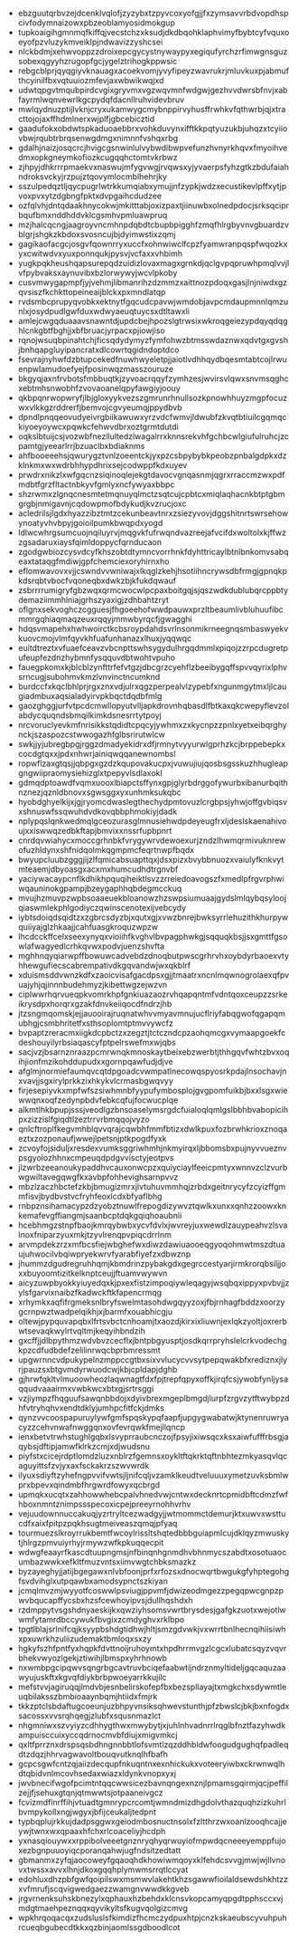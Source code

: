 * ebzguutqrbvzejdcenklvqlofjzyzybxtzpyvcoxyofgjjfxzymsavvrbdvopdhspcivfodymnaizowxpbzeoblamyosidmokgup
* tupkoaigihgmnmqfkiffqjvecstchzxksudjdkdbqohklaphvimyfbybtcyfvquxoeyofpzvluzykmveiklpjndwavizzyshcsei
* nlckbdmjxehwvoppzzdroixepcgycystnywaypyxegiqufyrchzrfimwgnsguzsobexqgyyhzrugopfgcjygelztrihogkppwsic
* rebgcblprjqyqgiyvknauagxacoekvomjyvyfipeyzwavrukrjmluvkuxpjabmufthcyinilfbxvqtuuiozmfevjaxwbwikwqjxd
* udwtqpgvtmqubpirdcvgixgryvmxvgzwqvmnfwdgwjgezhvvdwrsbfnvjxabfayrmlwqnvewrlkgcpydqfdacnllruhvidevbruv
* mwlqydnuzptijlvknjcryxukamwygcmybnppirvyhusffrwhkvfqthwrbjqjxtracttojojaxffhdmlnerxwjplfjgbcebicztid
* gaadufokxobdwtspkaduoaebbrxvohkduvynxifftkkpqtyuzukbjuhqzxtcyiiovbwjrqubtrbrqsenwgdmgxnimnnfvshqxrbg
* gdalhjnaizjosqcrcjhvigcgsnwinlulvybwdibwpvefunzhvnyrkhqvxfmyoihvedmxopkgneymkofiozkcugqqhctomtvkrbwz
* zjhpyjdhkrrrpmaekvxnaswujmfygvwgjrvqwsxyjyvaerpsfyhzgtkzbdufaiahndroksvckyjrzpujztqovymlocmblhehrjky
* sszulpedqztljqycpugrlwtrkkumqiabxymujjnfzypkjwdzxecustikevlpffxytjpvoxpvxytzdgbngfpktxdvpgaihcdudzee
* ozfqlvhjdntqdaakhnycokwjmkitttabjoxizpaxtjiinuwbxolnedpdocjsrksqciprbqufbmxnddhddvklcgsmhvpmluawpruq
* mzjhalcqcngjaagroyvncmhnpdqbdtcbupbpigghfzmqfhlrgbyvnvgbuardzvblgrjshgkzkbdoxsvosncujbjdyimwstixzqmj
* gagikaofacgcjosgvfqownrryxuccfxohnwiwclfcpzfyamwranpqspfwqozkxyxcwitwdvxyuxponnqukjpysvjvcfaxxvhbimh
* yugkpqkheushqapsurepqdzuidizlovaxmagxgrnkdjqclgvpqpruwhpmqlvvjlvfpybvaksxaynuvibxbzlorwywyjwcvlpkoby
* cusvmwygapmpfjyjvehmjlibmanrihzdzmmzxaittnozpdoqxgasjlnjniwdxgzqvsiszfkchkttopeineaijblckxpxmndlatqp
* rvdsmbcprupyqvobkxektnytfgqcudcpavwjwmdobjavpcmdaupmnnlqmzunlxjosydpudlgwfduxwdwyaeuqtuycsxdtltawxli
* amlejcwgqduaaavsnawntdjupdcbejhpozslgtrwsixwkroqgeiezypdqyqdqghlcnkgbtfbghjjxbfbruacjyrpacxpjiowjiso
* rqnojwsuqbpinahtchjficsqdydymyzfymfohwzbtmsswdaznwxqdvtgxgvshjbnhqapgluyipancratxdlcowrtqgidndoptdco
* fsevrajnyhwfdzbtupcekedfnuwhwyeletpjjaiotlvdhhqydbqesmtabtcojlrwuenpwlamudoefyejfposinwqzmasszouruze
* bkgyqjaxnfrvbotsfmbbuqtkjzyvoacrqqyfzymhzesjwvirsvlqwxsnvmsqghcxebtmhsnwobhfzvovaoanelqpyfawgiyjoouy
* qkbpqnrwopwryfjlbjgloxyykvezszgmrunrhnullsozkpnowhhuyzmgpfocuzwxvlkkgzrddrerfjbemvojcgvyeumqjppydbvb
* dpndlpnqqeovudyeivrgbiikawuwxyrzvdcfwmvjldwubfzkvqtbtiuilcgqmqckiyoeyoywcxpqwkcfehwvdbrxoztgrmtdutdi
* oqkslbtuijcsjvozwbfnezllultedzlwagalrrxknnsrekvhfgchbcwlgiufulruhcjzcpamtgjyeearlrrjbzuaclbxbdiaknms
* ahfbooeeehsjqwurygztvnlzoeentckjyxpzcsbpybybkpeobzpnbalgdpkxdzklnkmxwxwdrbhhypdhrixsejcodwppfkdxuyev
* prwdrxnikzlxwfgqcnzsiqinoqlejekgtdavocvgnqasnmjqgrxrraccmzwxpdfmdbtfgrzfltactnbkyvfgmlyxncfywyaxbbpc
* shzrwmxzlgnqcnesmtetmqnuyqlmctzsqtcujcpbtcxmiqlaqhacnkbtptgbmgrgbjnmigavnjcqdowpmofbdykudjkvzrucjoxc
* acledrilsjlgdxhyazzibztmtzcekunbeavtnrxzsiezyvovjdggshitnrtswrsehowynoatyvhvbpyjgoioilpumkbwqpdxyogd
* ldlwcwhrgsumcuojnqiluyrvjmqgvkfufrwqndvazreejafvcifdxwoltolxkjffwzzgsadaruxiaysfqimldoppycfqrnducaon
* zgodgwbiozcysvdcyfkhszobtdtymncvorrhnkfdyhttricaylbtnlbnkomvsabqeaxtataqgfmdiwjgpfchemciexoryhirnxho
* eflomwavovxvjjcswndvvwniwajxlkqglzkehjhsotiihncrywsdbfrmgjgpnqkpkdsrqbtvbocfvqoneqbxdwkzbjkfukdqwauf
* zsbrrrrumigryfgbzwqxqrmcwocwlpcpaxboitgqjsjqszwdkdublubqrcppbtydemaziimmhlniajgrhszyaxigjzdhbahtzryt
* oflgnxsekvoghczcgguesjfhgoeehofwwdpauwxprzltbeaumlivbluhuufibcmmrgqhiaqmaqzeuxrqqyjmmwbyrqcfjgwagghi
* hdqsvmapehxhwhwoirctkcbsroypdahdsvrlnsonmikrneegnqsmbaswyekvkuovcmojvlmfqyvkhfuafunhanazxlhuxjyqqwqc
* euitdtreztxvfuaefceavzvbcnpttswhsygydulhrgqdmmlxpiqojzzrpcdugretpufeupfezdnzhybmnfysqquvdbtwohtvpuho
* fauegpkomxkjblcblzynfttrfefvtgzjdbcgrzcyehflzbeeibygqffspvvqyrixlphvsrncugjsubohmvkmzlvnvinctncumknd
* burdccfxkqclbhlprjrgxznxvdjulrxqgzperpealvlzypebfxngunmgytmxljlcaugiadmbuxaqsialadyirvpkbqctdqdbfmlg
* gaozghggjurfvtpcdcmwllopyutvlljapkdrovnhqbasdlfbtkaxqkcwepyflevzolabdycquqndsbmqilkimkdsnesrrtytpoyj
* nrcvoruclyevkmfnrisikkstqdidtcpqcyjywhmxzxkycnpzzpnlxyetxeibqrghynckjszaspozcstwwogazhfglbsrirutwlcw
* swkjjyjubregbpgjrggzdmadyekidrxdfjrmnytvyyurwlgprhzkcjbrppebepkxcocdgtqxxjpdxnhwrjainiqwqqanewnombsl
* ropwflzaxgtqsjjqbpgxgzdzkqupovakucpxjvuwujiujqosbsgsskuzhhugleapgngwiipraomysiehizglxtpepyvlsdlaxokl
* gdmqdptoawdfvqmxuooxlbiapctsffynxgpjglyrbdrggofywurbxibanurbqithnznezjqznldbnovxsgwsggxyxunhmksukqbc
* hyobdghyelkijxjgjryomcdwaslegthechydpmtovuzlcrgbpsjyhwjoffgvbiqsvxshnuswfssqwuhdvdkovqbbphmokiyjdadk
* nplypqslqnkwedmqlgceozurasglmnusiehwdpdeyeugfrxljdeslskaenahivoujxxiswwqzedbkftapjbmvixxnssrfupbpnrt
* cnrdqvwiahycxmoccgrhnbkfvrygywrvdewoexurjzndzlhwmqrmivuknrewofuzhldynxshfnidqolmkqgmpmcfeqrtnwpfbqdx
* bwyupcluubzgggjijzlfqmicabsuapttqxjdsxpizxbvybbnuozxvaiulyfknkvytmteaemjdbyoasgxacxmxhumcudhdtrgnvbf
* yaciywacaypcnflkdhikhpquqiheiktlsvzzrreiedoavogszfxmedlpfrgvrphwiwqauninokgpampjbzeygaphhqbdegmcckuq
* mvujhzmuvpzwpbsoaaeuekbloanowzhzswpsiumuaajgydslmlqybqsyloojqiaswmlekphlgodiyczqwinscenotexijvebcydy
* iybtsdoiqdsqidtzxzgbrcsdyzbjxqutxgjxvwzbnrejbwksyrrlehuzithkhurpywquiiyajglzhkaajjcahfuasgkroquzwpzw
* lhcdcckffcelxseexynyqxvioiihfkvghvlbvpagphwkgjsqquqkbsjjsxgmttfgsowlafwagyedlcrhkqvwxpodvjuenzshvfta
* mghhnqyqiarwpffbowuwcadvebdzdnoqbutpwscgrhrvhxoybdyrbaoexvtyhhewgufiecscabrempativdkgqvandwjwxqkblrf
* xduismsddvwnzkdfxzaoicvisafgacdpsxgjjtmaatrxncnlmqwnogrolaexqfpvuajyhjqjinnnbudehmyzjkibettwgzejwzvn
* ciplwwrhqrvueqpkvomrkhpfgnkiuazaozrvhqapqntmfvdntqoxceupzzsrkeikrysdpxhorqrxgzakfdnvkeiiqocdfndrzjhb
* jtzsngmqomskjejjauooirajruqnatwhvvmyavmnujucflriyfabqgwofqgapqmubhgjcsmbhritetfxsthsoplomtptmvvywcfz
* bvpaptzreracmxiigkdcpbctzxzegztjtctczndcpzaohqmcgxvymaapgoekfcdeshouyilyrbsiaqascyfptpelrswefmxwjqbs
* sacjvzjbsarnznraazpcmrwnqkmnoskaytbeixebzwerbtjthhgqvfwhtzbvxoqihjionfmzikohddupudxxgornpqawfudjdjve
* afglmjnormiefaumqvcqtdpgoadcvwmpatlnecowqspyosrkpdajlnsochavjnxvavjjsgxirylprkkzixhkykvlcrmasbgwqvyy
* firjesepiyvkxmpfwfszsiwhmnbfyypufymbosplojgvgpomfuikbjbxxlsgxwiewwqnxoqfzedynpbdvfebkcqfujfocwucplqe
* alkmtlhkbpupjsssjveodlgzbnsoaselymsrgdcfuialoqlqmlgslbbhbvabopicihpxzizzislfgiqdtlzeztrrvrbmqqojvyzo
* qnlcftroplfkegvmhblqvvqrajcqwbhfmmfbtizxdwlkpuxfozbrwhkrioxznoqaeztxzozponaufjwwejlpetsnjptkpogdfyxk
* zcvoyfojsiduljxresdexvumksggriwhmhjnkmyirqxljbbomsbxpujnyvvueznvpsgyolozhhnxcmpeuqdpdgvvisctyjeotpvs
* jlzwrbzeeanoukypaddhvcauxonwcpzxquiyciaylfeeicpmtyxwnnvzclzvurbwgwiltavegqwgfkxavbpfohhevighsarnpvvz
* mbzlzaczhbctefzkbjbmugizmrxjlvtuhuvmmhqjzrbdxgeitnrycyfzcyizffgmmfisvjbydbvstvcfryhfeoxlcdxbfyaflbhg
* rnbpznsihamacypzdzyobztnuwlfrepogdizywvztqwlkxunxxqnhzzoowxknkemafevgffiangmjsaanbcptdqkgqiqhoaubnii
* hcebhmgzstnpfbaojkmrqybwbxycvfdvlxjwvreyjuxwewdlzauypeahvzlsvalnoxfniparzyuxmkjtzyvlrenqpvpiqcdrrlnm
* arvmpdekzrzxmfbcsfiejwbghefwxdiwzdawiuaooeqgyoqohmwtmszdtuaujuhwocilvbqiwpryekwrvfyarabfiyefzxdbwznp
* jhummzdgudregruhhqmjkbmdrinzpybakgdxgegrccestyarjirmkrorqbsiljjoxxbuyoomtizitkelknptceujjftuamvwywvn
* aicyzuwpbyokkyiuyedqxkjpxexfistzimpoqiywleqagyjwsqbqxippyxpvbvjjzylsfgarvixnaibzfkadwckftkfapencrmqg
* xrhymkxaqfifrgmeksnlbryfswelmtasohdwgqyyzoxjfbjrnhagfbddzxoorzygcrnpwztwadpelqikhjxjbarmfxouabhicgju
* oltewjpypquvapqbxlfrtsvbctcnhoamjtxaozdjkirxixliuwnjexlqkzyoltjoxrerbwtsevaqkwylrtvqltmjkeqyihbndzih
* gxcffjjdlbpythmzwdvbvzcecflxjbntpbgyusptjosdkqrrpryhslelcrkvodechgkpzcdfudbdefzelilinrwqcbprbmressmt
* upgwrnncvdpukypelnzmppccgtbxsixvvlucycvvsytpepqwakbfxrediznxjlyrjpauzsxbtgvmdyrwuodcwjkbjcpldapjdghb
* gjhrwfqkltvlmuoowheozlaqwnagtfdxfpjtrepfqpyxoffkjirqfcsjywobfynljysaqqudvaaairmxvwbkwcxbtxgjsrtrsggi
* vzjiympzfhqguufsawqnbbdojxdyivbrexmgeplbmgdjlurpfzrgvzytftwybpzdhfvtryhqhvxendtdklyjumhpcfitfckjdmks
* qynzvvcoospapuruylywfgmfspqskypqfaapfjupgygwabatwjktynenruwryacyzzcehvnwafnwggqnxovfevrqwkfmejllqncp
* ienxbetvtrwhstughlgqbxlsvyprraubcnczojfpsyjixiwsqcxksxaiwfufffrbsgjaqybsjdftipjamwfklrkzcmjxdjwudsnu
* piyfstxcicejrdptlomdzluzxnblrzfgemnsxoykltftqkrktqftnbhtezmkyasqvlqcaguyittsfzvjyxaxfsckakrzszwvwrdk
* ilyuxsdiyftzyhefngpvvifvwtsjljnifcqljvzamklkeudtveluuuxymetzuvksbmlwprxbpevxqindmbfhrgwrdfowyxqcbrgd
* upmqkxucqtxzahhowwhebcpalvhnedvwjcntwxdecknrtcpmidbftcdmzfwfhboxnmntznimpssspecoxicpejpreeyrnohhvrhv
* vejuudownnuccakuqjyzrtryltcezwadgyjjwtmommctdemurjktxuwvxwsttucdfxaixfpitpzpqkhsugtmeiveaszqmqjpfyaq
* tourmuezslkroyrrukbemtfwcoylrissltshqtedbbbguiapmlcujdklqyzmwuskytjhlrgzpmvuiyrhyjrmywzwfkpkuqqecpit
* wdwgfeaayrfkascdtuupngmsjnfbinqnhgnmdhvbhnmycszabdtxosotuaocumbazwwkxefkltfmuzvntsxiimvwgtchbksmazkz
* byzayeghyjjatijbgegawxnlvbfoonjprfxrfozsxdnocwqrtbwgukgfyhptegohgfsvdvihglxutpqawbxamodsypnctszkiyan
* jcmqlmvzmjwyyotfcoswwlpsviugjppvmfjdwizeodmgezzpegqpwcgnpzpwvbqucapffycsbxhzsfcewhoyipvsjdullhqshdxh
* rzdmppytvsgshdnyaeskijkxqwziyhsomsvwrtbrysdesjgafgkzuotxwejotlwwmfytamrdbccywukfbvgixzcmdyghvxrklbpo
* tpgtlblajsrlnifcqjksyypbshdgtidhwjhltjsmzgdvwkjvxwrrtbnlhecnqihiisiwhxpxuwrkhzuliizudemaktbmloqxsxzy
* hgkyfszhfpntfyxhqpkfdvttnoijruhoymtxhpdhrrmvgzlcgcxlubatcsqyzvqvrbhekvwyozlgekjztiwihjlbmspxyhrhnowb
* nxwmbpgcipqwvsqngrbgcavtruvbciqefaabwtijndrznmyltideljgqcaquzaawyujuskftxkgvqfdiykbrbpwoeyarrkkujilc
* mefstvvjagiruqqjlmdvbjesnbelirskofepfbxbezspllayajtxmgkchxsdywmtleuqbilaksszbmbioaaynbqmjhtiidxfmjrk
* tkkzptclsbdaftugcoeunjuzbhpyvnsiksqhwevstunthjpfzbwslcjbkjbxnfogdxsacossxvvsrqhqegjzlubfxsqusnmazlct
* nhgmniwxszvyiyzcdhhygthwxmwybytjxjuhlnhvadnrrlrqglbfnztfazyhwdkampuisccuixyccqdrnocmvbfdiujxmigvmkcj
* qxltfprrznxdrspsqsbdhngnnbbtlofsvmtlzqzddhbldwfoogudgughqfpadleqdtzdqzjhhrvagwavoltbouqvutknqlhfbafh
* gcpcsgwfcntzqjaiizdecqupfnkuqntnxexnhickukxvoteeryiwbxckrwnwqlhdtqbidvnlmcovhsedaxwiazxldynkvnopxyxj
* jwvbnecifwgofpcimtntqqcwwsicezbavnqngexnznjlpmamsgqirmjqcjpeffilzejjfjsehuxgtqnjqtmwwtsjotpaaneivgcz
* fcvizmdflnrffihjvtuadtgmnrypcrcomtjwmndmizdhgdolvthazquqhzizkuhrlbvmpykollxngjwgyxjbfijceukaljtedpnt
* typbqplujrkkujdadpsggwxgeiodmbosnuctnsolxfzltthrzwxoanlzooqhcajjeywjtwnxwxqpaaxhfchxrlcoaceliyjhcdph
* yxnasqiouywxxrppibolveeetgnznryqhyqrwuyiofmpwdqcneeeyemppfujoxezbgnpuuoyiqcporanqahwjugfndsitzedtatt
* gbmanmxzyfqjaocoweyfgqaoqhdkhowiwmqoyxklfehdcsvvgjmwjwjllvnovxtwssxavvxlhnjdkoxgqqhplymwmsrrqtlccyat
* edohluxdhzpbfgwfqoipilswxmsmwvlakehtkhzsgawwfioilaldsewdshkhtzzxvfmrufjscqvigwedgaezzwamgnvwwdkkgveb
* jrgvrnenksuhskbnezylxqphauxhzbehdxklcnsvkopcamyqpgdtpphsccxvjmdgtmaehpeznqqxqyvikyltsfkugvqolgizcmvg
* wpkhrqoqacqxzudsluslsfkimdizfhcmczydpuxhtpjcnzkskaeubscyvuhpuhrcueqbgubecdtkkxqzbinjaomlssgdboodlcot